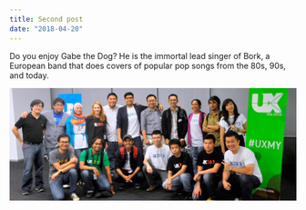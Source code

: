 ```yaml
---
title: Second post
date: "2018-04-20"
---
```


Do you enjoy Gabe the Dog? He is the immortal lead singer of Bork, a European band that does covers of popular pop songs from the 80s, 90s, and today.

![Image-Cover-1-1-e1464684943325.jpg](./images/Image-Cover-1-1-e1464684943325.jpg)
